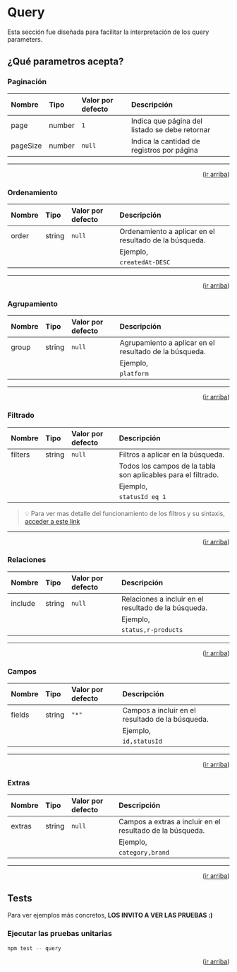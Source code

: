 <div id="top"></div>

# Query

Esta sección fue diseñada para facilitar la interpretación de los query parameters.


## ¿Qué parametros acepta?

### Paginación

| Nombre   | Tipo   | Valor por defecto | Descripción                                                   |
|:---------|:-------|:------------------|:--------------------------------------------------------------|
| page     | number | `1`               | Indica que página del listado se debe retornar                |
| pageSize | number | `null`            | Indica la cantidad de registros por página                    |

<hr/>
<p align="right">(<a href="#top">ir arriba</a>)</p>


### Ordenamiento

| Nombre   | Tipo   | Valor por defecto | Descripción                                                   |
|:---------|:-------|:------------------|:--------------------------------------------------------------|
| order    | string | `null`            | Ordenamiento a aplicar en el resultado de la búsqueda.        |
|          |        |                   | Ejemplo,                                                      |
|          |        |                   | `createdAt-DESC`                                              |

<hr/>
<p align="right">(<a href="#top">ir arriba</a>)</p>


### Agrupamiento

| Nombre   | Tipo   | Valor por defecto | Descripción                                                   |
|:---------|:-------|:------------------|:--------------------------------------------------------------|
| group    | string | `null`            | Agrupamiento a aplicar en el resultado de la búsqueda.        |
|          |        |                   | Ejemplo,                                                      |
|          |        |                   | `platform`                                                    |

<hr/>
<p align="right">(<a href="#top">ir arriba</a>)</p>


### Filtrado

| Nombre   | Tipo   | Valor por defecto | Descripción                                                   |
|:---------|:-------|:------------------|:--------------------------------------------------------------|
| filters  | string | `null`            | Filtros a aplicar en la búsqueda.                             |
|          |        |                   | Todos los campos de la tabla son aplicables para el filtrado. |
|          |        |                   | Ejemplo,                                                      |
|          |        |                   | `statusId eq 1`                                               |

> 💡 Para ver mas detalle del funcionamiento de los filtros y su sintaxis, [acceder a este link](https://www.npmjs.com/package/@comodinx/query-filters)

<hr/>
<p align="right">(<a href="#top">ir arriba</a>)</p>


### Relaciones

| Nombre   | Tipo   | Valor por defecto | Descripción                                                   |
|:---------|:-------|:------------------|:--------------------------------------------------------------|
| include  | string | `null`            | Relaciones a incluir en el resultado de la búsqueda.          |
|          |        |                   | Ejemplo,                                                      |
|          |        |                   | `status,r-products`                                           |

<hr/>
<p align="right">(<a href="#top">ir arriba</a>)</p>


### Campos

| Nombre   | Tipo   | Valor por defecto | Descripción                                                   |
|:---------|:-------|:------------------|:--------------------------------------------------------------|
| fields   | string | `"*"`             | Campos a incluir en el resultado de la búsqueda.              |
|          |        |                   | Ejemplo,                                                      |
|          |        |                   | `id,statusId`                                                 |

<hr/>
<p align="right">(<a href="#top">ir arriba</a>)</p>


### Extras

| Nombre   | Tipo   | Valor por defecto | Descripción                                                   |
|:---------|:-------|:------------------|:--------------------------------------------------------------|
| extras   | string | `null`            | Campos a extras a incluir en el resultado de la búsqueda.     |
|          |        |                   | Ejemplo,                                                      |
|          |        |                   | `category,brand`                                              |

<hr/>
<p align="right">(<a href="#top">ir arriba</a>)</p>


## Tests

Para ver ejemplos más concretos, **LOS INVITO A VER LAS PRUEBAS :)**

### Ejecutar las pruebas unitarias
```sh
npm test -- query
```

<p align="right">(<a href="#top">ir arriba</a>)</p>
